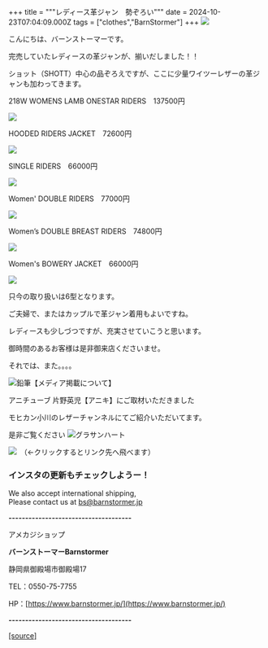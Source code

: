 +++
title = """レディース革ジャン　勢ぞろい"""
date = 2024-10-23T07:04:09.000Z
tags = ["clothes","BarnStormer"]
+++
[![](https://stat.ameba.jp/user_images/20231023/16/barnstormer-go/b2/03/p/o0420015015354743273.png)](https://ameblo.jp/barnstormer-go/entry-12825670498.html)

こんにちは、バーンストーマーです。

完売していたレディースの革ジャンが、揃いだしました！！

ショット（SHOTT）中心の品ぞろえですが、ここに少量ワイツーレザーの革ジャンも加わってきます。

218W WOMENS LAMB ONESTAR RIDERS　137500円

[![](https://stat.ameba.jp/user_images/20241023/15/barnstormer-go/13/2a/j/o0466070015501319795.jpg)](https://stat.ameba.jp/user_images/20241023/15/barnstormer-go/13/2a/j/o0466070015501319795.jpg)

HOODED RIDERS JACKET　72600円

[![](https://stat.ameba.jp/user_images/20241023/15/barnstormer-go/1a/63/j/o0467070115501319063.jpg)](https://stat.ameba.jp/user_images/20241023/15/barnstormer-go/1a/63/j/o0467070115501319063.jpg)

SINGLE RIDERS　66000円

[![](https://stat.ameba.jp/user_images/20241023/15/barnstormer-go/bf/a5/j/o0467070115501319064.jpg)](https://stat.ameba.jp/user_images/20241023/15/barnstormer-go/bf/a5/j/o0467070115501319064.jpg)

Women' DOUBLE RIDERS　77000円

[![](https://stat.ameba.jp/user_images/20241023/15/barnstormer-go/aa/8e/j/o0467070115501319066.jpg)](https://stat.ameba.jp/user_images/20241023/15/barnstormer-go/aa/8e/j/o0467070115501319066.jpg)

Women’s DOUBLE BREAST RIDERS　74800円

[![](https://stat.ameba.jp/user_images/20241023/15/barnstormer-go/95/0b/j/o0467070115501319067.jpg)](https://stat.ameba.jp/user_images/20241023/15/barnstormer-go/95/0b/j/o0467070115501319067.jpg)

Women's BOWERY JACKET　66000円

[![](https://stat.ameba.jp/user_images/20241023/15/barnstormer-go/b4/aa/j/o0467070115501319068.jpg)](https://stat.ameba.jp/user_images/20241023/15/barnstormer-go/b4/aa/j/o0467070115501319068.jpg)

只今の取り扱いは6型となります。

ご夫婦で、またはカップルで革ジャン着用もよいですね。

レディースも少しづつですが、充実させていこうと思います。

御時間のあるお客様は是非御来店くださいませ。

それでは、また。。。。

![鉛筆](https://stat100.ameba.jp/blog/ucs/img/char/char3/519.png)【メディア掲載について】

アニチューブ 片野英児【アニキ】にご取材いただきました

モヒカン小川のレザーチャンネルにてご紹介いただいてます。

是非ご覧ください ![グラサンハート](https://stat100.ameba.jp/blog/ucs/img/char/char3/148.png)

[![](https://stat.ameba.jp/user_images/20230412/16/barnstormer-go/6a/23/p/o0108010815269242493.png)](https://www.instagram.com/barnstormer_daily/)　（←クリックするとリンク先へ飛べます）

### インスタの更新もチェックしようー！

We also accept international shipping,  
Please contact us at bs@barnstormer.jp

**\-------------------------------------**

アメカジショップ

**バーンストーマーBarnstormer**

静岡県御殿場市御殿場17

TEL：0550-75-7755

HP：[https://www.barnstormer.jp/](https://www.barnstormer.jp/)

**\-------------------------------------**

[[source]](https://ameblo.jp/barnstormer-go/entry-12872337110.html)
